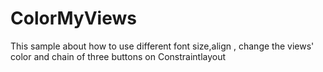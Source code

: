 # ColorMyViews
This sample about how to use different font size,align , change the views' color and chain of three buttons on Constraintlayout


